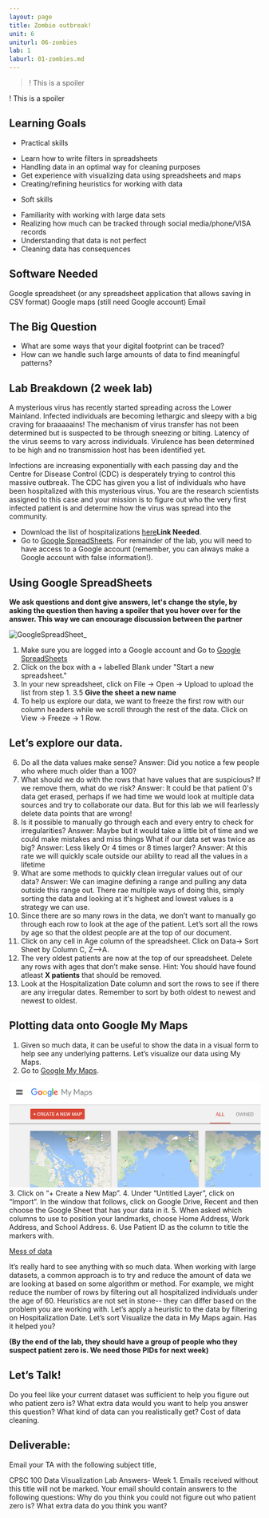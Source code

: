 ```yaml
---
layout: page
title: Zombie outbreak!
unit: 6
uniturl: 06-zombies
lab: 1
laburl: 01-zombies.md
---
```


>! This is a spoiler

! This is a spoiler



Learning Goals
--------------

* Practical skills

+ Learn how to write filters in spreadsheets
+ Handling data in an optimal way for cleaning purposes
+ Get experience with visualizing data using spreadsheets and maps
+ Creating/refining heuristics for working with data

* Soft skills

+ Familiarity with working with large data sets
+ Realizing how much can be tracked through social media/phone/VISA records
+ Understanding that data is not perfect
+ Cleaning data has consequences

Software Needed
---------------

Google spreadsheet (or any spreadsheet application that allows saving in CSV format)
Google maps (still need Google account)
Email

The Big Question
----------------

* What are some ways that your digital footprint can be traced? 
* How can we handle such large amounts of data to find meaningful patterns?

Lab Breakdown (2 week lab)
--------------------------

A mysterious virus has recently started spreading across the Lower Mainland. Infected individuals are becoming lethargic and sleepy with a big craving for braaaaains! The mechanism of virus transfer has not been determined but is suspected to be through sneezing or biting. Latency of the virus seems to vary across individuals. Virulence has been determined to be high and no transmission host has been identified yet.

Infections are increasing exponentially with each passing day and the Centre for Disease Control (CDC) is desperately trying to control this massive outbreak. The CDC has given you a list of individuals who have been hospitalized with this mysterious virus. You are the research scientists assigned to this case and your mission is to figure out who the very first infected patient is and determine how the virus was spread into the community.

* Download the list of hospitalizations [here]()**Link Needed**.
* Go to [Google SpreadSheets](https://docs.google.com/spreadsheets/). For remainder of the lab, you will need to have access to a Google account (remember, you can always make a Google account with false information!).

Using Google SpreadSheets
-------------------------
**We ask questions and dont give answers, let's change the style, by asking the question then having a spoiler that you hover over for the answer. This way we can encourage discussion between the partner**

![GoogleSpreadSheet](GoogleSpreadSheets.png)_

1. Make sure you are logged into a Google account and Go to [Google SpreadSheets](https://docs.google.com/spreadsheets/)
2. Click on the box with a + labelled Blank under "Start a new spreadsheet."
3. In your new spreadsheet, click on File -> Open -> Upload to upload the list from step 1.
3.5 **Give the sheet a new name**
4. To help us explore our data, we want to freeze the first row with our column headers while we scroll through the rest of the data. Click on View -> Freeze -> 1 Row.

Let’s explore our data.
-----------------------

6. Do all the data values make sense?
Answer: Did you notice a few people who where much older than a 100?
8. What should we do with the rows that have values that are suspicious? If we remove them, what do we risk?
Answer: It could be that patient 0's data get erased, perhaps if we had time we would look at multiple data sources and try to collaborate our data. But for this lab we will fearlessly delete data points that are wrong!
9. Is it possible to manually go through each and every entry to check for irregularities? 
Answer: Maybe but it would take a little bit of time and we could make mistakes and miss things
What if our data set was twice as big? 
Answer: Less likely
Or 4 times or 8 times larger?
Answer: At this rate we will quickly scale outside our ability to read all the values in a lifetime
10. What are some methods to quickly clean irregular values out of our data?
Answer: We can imagine defining a range and pulling any data outside this range out. There rae multiple ways of doing this, simply sorting the data and looking at it's highest and lowest values is a strategy we can use.
11. Since there are so many rows in the data, we don’t want to manually go through each row to look at the age of the patient. Let’s sort all the rows by age so that the oldest people are at the top of our document.
12. Click on any cell in Age column of the spreadsheet. Click on Data-> Sort Sheet by Column C, Z-->A.
13. The very oldest patients are now at the top of our spreadsheet. Delete any rows with ages that don’t make sense.
Hint: You should have found atleast **X patients** that should be removed.
14. Look at the Hospitalization Date column and sort the rows to see if there are any irregular dates. Remember to sort by both oldest to newest and newest to oldest.

Plotting data onto Google My Maps
-------

1. Given so much data, it can be useful to show the data in a visual form to help see any underlying patterns. Let’s visualize our data using My Maps.
2. Go to [Google My Maps](https://www.google.com/mymaps).

![GoogleMyMaps](GoogleMyMaps.png) 
3. Click on “+ Create a New Map”.
4. Under “Untitled Layer”, click on “Import”. In the window that follows, click on Google Drive, Recent and then choose the Google Sheet that has your data in it.
5. When asked which columns to use to position your landmarks, choose Home Address, Work Address, and School Address. 
6. Use Patient ID as the column to title the markers with.

[Mess of data](MessOfData.png)


It’s really hard to see anything with so much data. When working with large datasets, a common approach is to try and reduce the amount of data we are looking at based on some algorithm or method. For example, we might reduce the number of rows by filtering out all hospitalized individuals under the age of 60. Heuristics are not set in stone-- they can differ based on the problem you are working with.
Let’s apply a heuristic to the data by filtering on Hospitalization Date. Let’s sort 
Visualize the data in My Maps again. Has it helped you?

**(By the end of the lab, they should have a group of people who they suspect patient zero is. We need those PIDs for next week)**

Let’s Talk!
-----------

Do you feel like your current dataset was sufficient to help you figure out who patient zero is? What extra data would you want to help you answer this question? What kind of data can you realistically get? Cost of data cleaning.

Deliverable: 
-------------
Email your TA with the following subject title, <Section Number> CPSC 100 Data Visualization Lab Answers- Week 1. Emails received without this title will not be marked. Your email should contain answers to the following questions:
Why do you think you could not figure out who patient zero is?
What extra data do you think you want?


